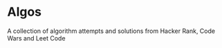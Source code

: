 # Algos


A collection of algorithm attempts and solutions from Hacker Rank, Code Wars and Leet Code
